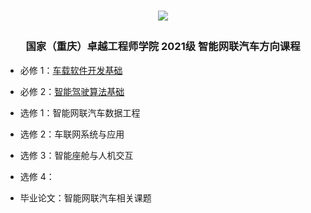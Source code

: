 <h1 align="center">

[![](https://english.cqu.edu.cn/img/logo.png)](https://eie.cqu.edu.cn/)

</h1>

<h3 align="center">

国家（重庆）卓越工程师学院 2021级 智能网联汽车方向课程
  
</h3>


* 必修 1：[车载软件开发基础](./车载软件开发基础/)

* 必修 2：[智能驾驶算法基础](./车载软件算法基础/)

* 选修 1：智能网联汽车数据工程

* 选修 2：车联网系统与应用

* 选修 3：智能座舱与人机交互

* 选修 4：

* 毕业论文：智能网联汽车相关课题